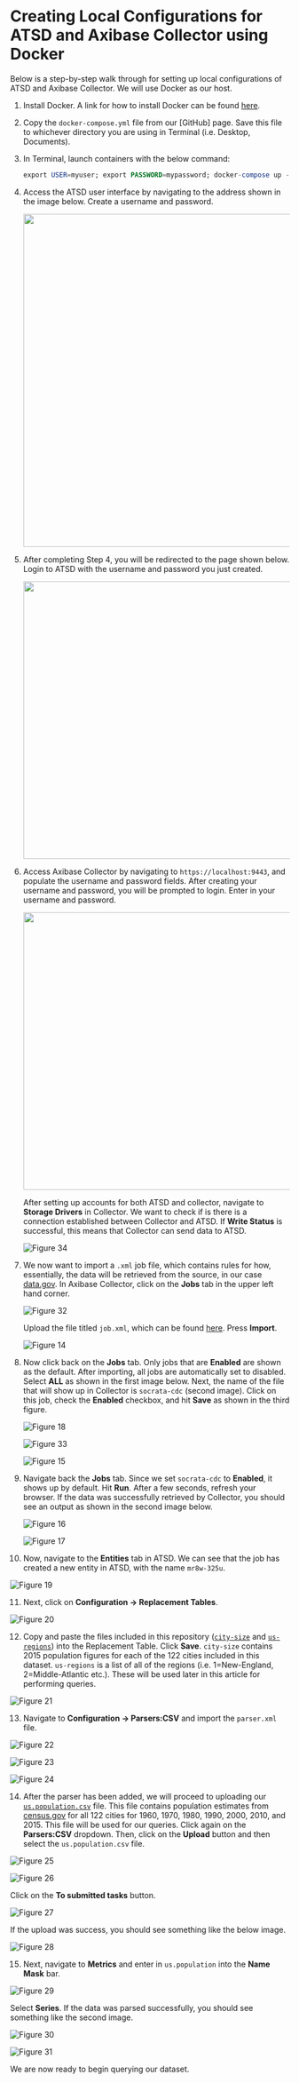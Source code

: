 Creating Local Configurations for ATSD and Axibase Collector using Docker
=========================================================================

Below is a step-by-step walk through for setting up local configurations of ATSD and Axibase Collector. We will use Docker as our host.

1. Install Docker. A link for how to install Docker can be found [here](https://docs.docker.com/engine/installation/linux/ubuntulinux/). 
2. Copy the `docker-compose.yml` file from our [GitHub] page. Save this file to whichever directory you are using
   in Terminal (i.e. Desktop, Documents).
3. In Terminal, launch containers with the below command:

   ```sql
   export USER=myuser; export PASSWORD=mypassword; docker-compose up -d 
   ```
4. Access the ATSD user interface by navigating to the address shown in the image below. Create a username and password. 

   <img src="Images/Figure11.png" width="600" >

5. After completing Step 4, you will be redirected to the page shown below. Login to ATSD with the username and password you just created.

    <img src="Images/Figure12.png" width="500" >
   
6. Access Axibase Collector by navigating to `https://localhost:9443`, and populate the username and password fields. After creating your username and password, you will be prompted to
   login. Enter in your username and password.

    <img src="Images/Figure13.png" width="500" >
    
    After setting up accounts for both ATSD and collector, navigate to **Storage Drivers** in Collector. We want to check if is there is a connection established between Collector and ATSD. 
    If **Write Status** is successful, this means that Collector can send data to ATSD. 
    
    ![Figure 34](Images/Figure34.png)

7. We now want to import a `.xml` job file, which contains rules for how, essentially, the data will be retrieved from the source, in our case [data.gov](https://catalog.data.gov/dataset/deaths-in-122-u-s-cities-1962-2016-122-cities-mortality-reporting-system). In Axibase Collector, click on the **Jobs** tab in the upper left hand corner.

   ![Figure 32](Images/Figure32.png)
   
   Upload the file titled `job.xml`, which can be found [here](https://github.com/axibase/atsd-use-cases/blob/master/USMortality/jobs.xml). Press **Import**.
 
   ![Figure 14](Images/Figure14.png)
    
8. Now click back on the **Jobs** tab. Only jobs that are **Enabled** are shown as the default. After importing, all jobs are automatically set to disabled. Select **ALL** as shown in the first image 
   below. Next, the name of the file that will show up in Collector is `socrata-cdc` (second image). Click on this job, check the **Enabled** checkbox, and hit **Save** as shown in the third figure.
   
   ![Figure 18](Images/Figure18.png)
   
   ![Figure 33](Images/Figure33.png)
      
   ![Figure 15](Images/Figure15.png)
   
9. Navigate back the **Jobs** tab. Since we set `socrata-cdc` to **Enabled**, it shows up by default. Hit **Run**. After a few seconds, refresh your browser. If the data was successfully retrieved
   by Collector, you should see an output as shown in the second image below.

   ![Figure 16](Images/Figure16.png)
   
   ![Figure 17](Images/Figure17.png)
   
10. Now, navigate to the **Entities** tab in ATSD. We can see that the job has created a new entity in ATSD, with the name `mr8w-325u`.  
   
   ![Figure 19](Images/Figure19.png)
   
11. Next, click on **Configuration -> Replacement Tables**.
   
   ![Figure 20](Images/Figure20.png)
   
12. Copy and paste the files included in this repository ([`city-size`](https://github.com/axibase/atsd-use-cases/blob/master/USMortality/city-size) and [`us-regions`](https://github.com/axibase/atsd-use-cases/blob/master/USMortality/us-regions)) into the Replacement Table. Click **Save**. `city-size` contains 2015 population figures for each of the
    122 cities included in this dataset. `us-regions` is a list of all of the regions (i.e. 1=New-England, 2=Middle-Atlantic etc.). These will be used later in this article for performing
    queries. 
   
   ![Figure 21](Images/Figure21.png)
   
13. Navigate to **Configuration -> Parsers:CSV** and import the `parser.xml` file.
 
   ![Figure 22](Images/Figure22.png)
   
   ![Figure 23](Images/Figure23.png)
   
   ![Figure 24](Images/Figure24.png)
   
14. After the parser has been added, we will proceed to uploading our [`us.population.csv`](https://github.com/axibase/atsd-use-cases/blob/master/USMortality/us.population.csv) file. This file contains population estimates from [census.gov](https://http://www.census.gov/data.html) for all 122 cities for 1960, 1970, 1980, 1990, 2000, 2010,
    and 2015. This file will be used for our queries. Click again on the **Parsers:CSV** dropdown. Then, click on the **Upload** button and then select the `us.population.csv` file.          
   
   ![Figure 25](Images/Figure25.png)
   
   ![Figure 26](Images/Figure26.png)
   
   Click on the **To submitted tasks** button.
   
   ![Figure 27](Images/Figure27.png)
   
   If the upload was success, you should see something like the below image. 
   
   ![Figure 28](Images/Figure28.png)
   
15. Next, navigate to **Metrics** and enter in `us.population` into the **Name Mask** bar.     
   
   ![Figure 29](Images/Figure29.png)
   
   Select **Series**. If the data was parsed successfully, you should see something like the second image. 
   
   ![Figure 30](Images/Figure30.png)
   
   ![Figure 31](Images/Figure31.png)
   
We are now ready to begin querying our dataset.